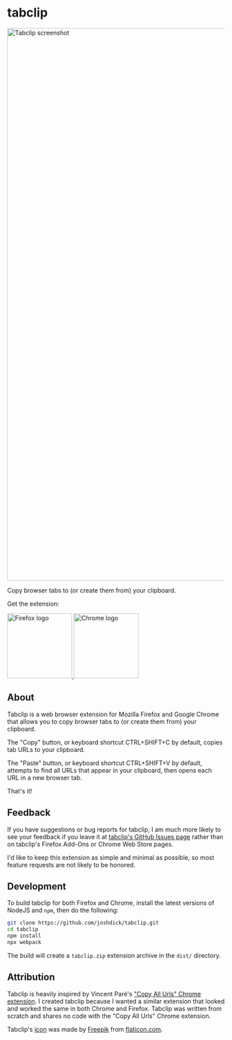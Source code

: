 # tabclip

<img src="https://raw.githubusercontent.com/joshdick/tabclip/master/assets/screenshot.png" title="Tabclip screenshot" alt="Tabclip screenshot" width="1280" />

Copy browser tabs to (or create them from) your clipboard.

Get the extension:

<a href="https://addons.mozilla.org/firefox/addon/tabclip/">
	<img src="https://raw.githubusercontent.com/joshdick/tabclip/master/assets/firefox.png" title="Firefox logo" alt="Firefox logo" width="150" />
</a>
<a href="https://chrome.google.com/webstore/detail/tabclip/kdmfphcdeckocjmkmkgffgehadjhmkmc">
	<img src="https://raw.githubusercontent.com/joshdick/tabclip/master/assets/chrome.png" title="Chrome logo" alt="Chrome logo" width="150" />
</a>

## About

Tabclip is a web browser extension for Mozilla Firefox and Google Chrome that allows you to copy browser tabs to (or create them from) your clipboard.

The "Copy" button, or keyboard shortcut CTRL+SHIFT+C by default, copies tab URLs to your clipboard.

The "Paste" button, or keyboard shortcut CTRL+SHIFT+V by default, attempts to find all URLs that appear in your clipboard, then opens each URL in a new browser tab.

That's it!

## Feedback

If you have suggestions or bug reports for tabclip, I am much more likely to see your feedback if you leave it at [tabclip's GitHub Issues page](https://github.com/joshdick/tabclip/issues) rather than on tabclip's Firefox Add-Ons or Chrome Web Store pages.

I'd like to keep this extension as simple and minimal as possible, so most feature requests are not likely to be honored.

## Development

To build tabclip for both Firefox and Chrome, install the latest versions of NodeJS and `npm`, then do the following:

```bash
git clone https://github.com/joshdick/tabclip.git
cd tabclip
npm install
npx webpack
```

The build will create a `tabclip.zip` extension archive in the `dist/` directory.

## Attribution

Tabclip is heavily inspired by Vincent Paré's ["Copy All Urls" Chrome extension](https://chrome.google.com/webstore/detail/copy-all-urls/djdmadneanknadilpjiknlnanaolmbfk). I created tabclip because I wanted a similar extension that looked and worked the same in both Chrome and Firefox. Tabclip was written from scratch and shares no code with the "Copy All Urls" Chrome extension.

Tabclip's [icon](https://www.flaticon.com/free-icon/design-tab_68369) was made by [Freepik](https://www.flaticon.com/authors/freepik) from [flaticon.com](https://www.flaticon.com/).
